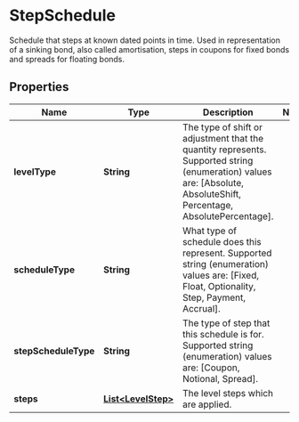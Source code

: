 

# StepSchedule

Schedule that steps at known dated points in time.  Used in representation of a sinking bond, also called amortisation, steps in coupons for fixed bonds and spreads for floating bonds.

## Properties

Name | Type | Description | Notes
------------ | ------------- | ------------- | -------------
**levelType** | **String** | The type of shift or adjustment that the quantity represents.    Supported string (enumeration) values are: [Absolute, AbsoluteShift, Percentage, AbsolutePercentage]. | 
**scheduleType** | **String** | What type of schedule does this represent.  Supported string (enumeration) values are: [Fixed, Float, Optionality, Step, Payment, Accrual]. | 
**stepScheduleType** | **String** | The type of step that this schedule is for.  Supported string (enumeration) values are: [Coupon, Notional, Spread]. | 
**steps** | [**List&lt;LevelStep&gt;**](LevelStep.md) | The level steps which are applied. | 



